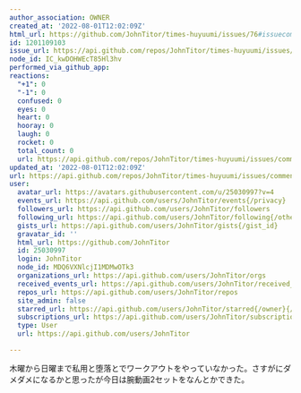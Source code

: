```yaml
---
author_association: OWNER
created_at: '2022-08-01T12:02:09Z'
html_url: https://github.com/JohnTitor/times-huyuumi/issues/76#issuecomment-1201109103
id: 1201109103
issue_url: https://api.github.com/repos/JohnTitor/times-huyuumi/issues/76
node_id: IC_kwDOHWEcT85Hl3hv
performed_via_github_app: 
reactions:
  "+1": 0
  "-1": 0
  confused: 0
  eyes: 0
  heart: 0
  hooray: 0
  laugh: 0
  rocket: 0
  total_count: 0
  url: https://api.github.com/repos/JohnTitor/times-huyuumi/issues/comments/1201109103/reactions
updated_at: '2022-08-01T12:02:09Z'
url: https://api.github.com/repos/JohnTitor/times-huyuumi/issues/comments/1201109103
user:
  avatar_url: https://avatars.githubusercontent.com/u/25030997?v=4
  events_url: https://api.github.com/users/JohnTitor/events{/privacy}
  followers_url: https://api.github.com/users/JohnTitor/followers
  following_url: https://api.github.com/users/JohnTitor/following{/other_user}
  gists_url: https://api.github.com/users/JohnTitor/gists{/gist_id}
  gravatar_id: ''
  html_url: https://github.com/JohnTitor
  id: 25030997
  login: JohnTitor
  node_id: MDQ6VXNlcjI1MDMwOTk3
  organizations_url: https://api.github.com/users/JohnTitor/orgs
  received_events_url: https://api.github.com/users/JohnTitor/received_events
  repos_url: https://api.github.com/users/JohnTitor/repos
  site_admin: false
  starred_url: https://api.github.com/users/JohnTitor/starred{/owner}{/repo}
  subscriptions_url: https://api.github.com/users/JohnTitor/subscriptions
  type: User
  url: https://api.github.com/users/JohnTitor

---
```

木曜から日曜まで私用と堕落とでワークアウトをやっていなかった。さすがにダメダメになるかと思ったが今日は腕動画2セットをなんとかできた。
